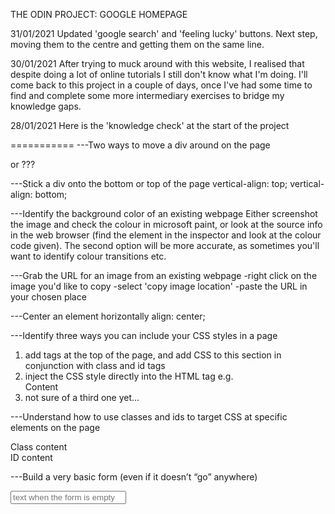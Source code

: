 THE ODIN PROJECT: GOOGLE HOMEPAGE

31/01/2021
Updated 'google search' and 'feeling lucky' buttons. Next step, moving them to the centre and getting them on the same line.

30/01/2021
After trying to muck around with this website, I realised that despite doing a lot of online tutorials I still don't know what I'm doing. I'll come back to this project in a couple of days, once I've had some time to find and complete some more intermediary exercises to bridge my knowledge gaps.

28/01/2021
Here is the 'knowledge check' at the start of the project

===========
---Two ways to move a div around on the page
<div style="align: center;"></div>
or
???

---Stick a div onto the bottom or top of the page
vertical-align: top;
vertical-align: bottom;

---Identify the background color of an existing webpage
Either screenshot the image and check the colour in microsoft paint, or look at the source info in the web browser (find the element in the inspector and look at the colour code given). The second option will be more accurate, as sometimes you'll want to identify colour transitions etc.

---Grab the URL for an image from an existing webpage
-right click on the image you'd like to copy
-select 'copy image location'
-paste the URL in your chosen place

---Center an element horizontally
align: center;

---Identify three ways you can include your CSS styles in a page
1. add <style></style> tags at the top of the page, and add CSS to this section in conjunction with class and id tags
2. inject the CSS style directly into the HTML tag e.g. <div style="align: center;">Content</div>
3. not sure of a third one yet...

---Understand how to use classes and ids to target CSS at specific elements on the page
<style>
    .class {
        [class content goes here]
    }
    #id {
        [id styling goes here]
    }
</style>

<div class="class">Class content</div>
<div id="id">ID content</div>

---Build a very basic form (even if it doesn’t “go” anywhere)
<form action="">
    <input type="text" placeholder="text when the form is empty">
</form>